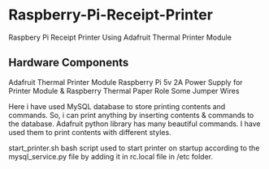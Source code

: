 # Raspberry-Pi-Receipt-Printer
Raspbery Pi Receipt Printer Using Adafruit Thermal Printer Module

Hardware Components
----------------------
Adafruit Thermal Printer Module
Raspberry Pi
5v 2A Power Supply for Printer Module & Raspberry
Thermal Paper Role
Some Jumper Wires

Here i have used MySQL database to store printing contents and commands. So, i can print anything by inserting contents & commands to the database. Adafruit python library has many beautiful commands. I have used them to print contents with different styles.

start_printer.sh bash script used to start printer on startup according to the mysql_service.py file by adding it in rc.local file in /etc folder. 
